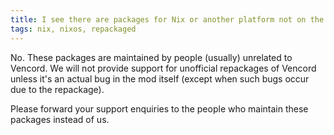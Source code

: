 ```yaml
---
title: I see there are packages for Nix or another platform not on the website, do you support them?
tags: nix, nixos, repackaged
---
```


No. These packages are maintained by people (usually) unrelated to Vencord. We will not provide support for unofficial repackages of Vencord unless it's an actual bug in the mod itself (except when such bugs occur due to the repackage).

Please forward your support enquiries to the people who maintain these packages instead of us.
